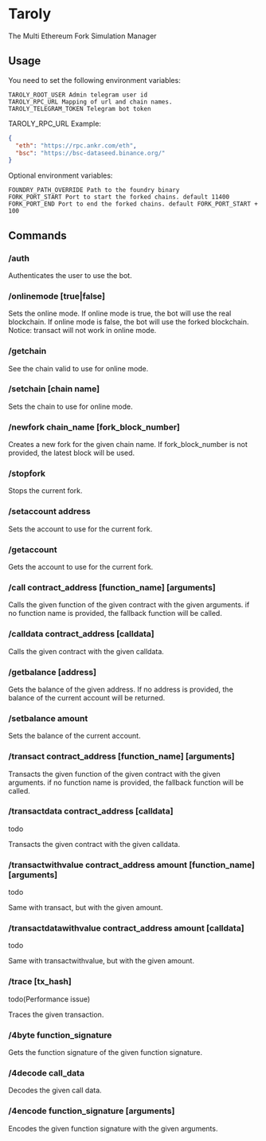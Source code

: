 # Taroly

The Multi Ethereum Fork Simulation Manager

## Usage

You need to set the following environment variables:
```
TAROLY_ROOT_USER Admin telegram user id
TAROLY_RPC_URL Mapping of url and chain names. 
TAROLY_TELEGRAM_TOKEN Telegram bot token
```

TAROLY_RPC_URL Example:
```json
{
  "eth": "https://rpc.ankr.com/eth",
  "bsc": "https://bsc-dataseed.binance.org/"
}
```

Optional environment variables:
```
FOUNDRY_PATH_OVERRIDE Path to the foundry binary
FORK_PORT_START Port to start the forked chains. default 11400
FORK_PORT_END Port to end the forked chains. default FORK_PORT_START + 100
```

## Commands

### /auth

Authenticates the user to use the bot.

### /onlinemode [true|false]

Sets the online mode. If online mode is true, the bot will use the real blockchain. If online mode is false, the bot will use the forked blockchain.
Notice: transact will not work in online mode.

### /getchain 

See the chain valid to use for online mode.

### /setchain [chain name]

Sets the chain to use for online mode.

### /newfork chain_name [fork_block_number]

Creates a new fork for the given chain name. If fork_block_number is not provided, the latest block will be used.

### /stopfork

Stops the current fork.

### /setaccount address

Sets the account to use for the current fork.

### /getaccount

Gets the account to use for the current fork.

### /call contract_address [function_name] [arguments]

Calls the given function of the given contract with the given arguments. if no function name is provided, the fallback function will be called.

### /calldata contract_address [calldata]

Calls the given contract with the given calldata.

### /getbalance [address]

Gets the balance of the given address. If no address is provided, the balance of the current account will be returned.

### /setbalance amount

Sets the balance of the current account.

### /transact contract_address [function_name] [arguments]

Transacts the given function of the given contract with the given arguments. if no function name is provided, the fallback function will be called.

### /transactdata contract_address [calldata]

todo

Transacts the given contract with the given calldata.

### /transactwithvalue contract_address amount [function_name] [arguments]

todo

Same with transact, but with the given amount.

### /transactdatawithvalue contract_address amount [calldata]

todo

Same with transactwithvalue, but with the given amount.

### /trace [tx_hash]

todo(Performance issue)

Traces the given transaction.

### /4byte function_signature

Gets the function signature of the given function signature.

### /4decode call_data

Decodes the given call data.

### /4encode function_signature [arguments]

Encodes the given function signature with the given arguments.